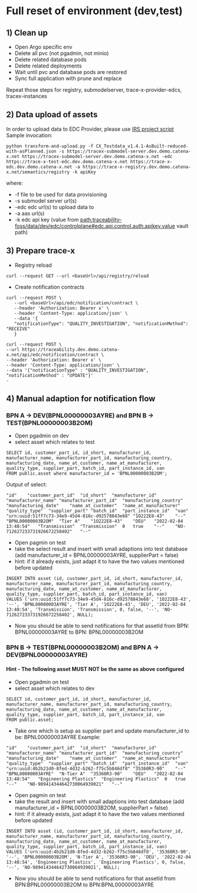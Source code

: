 # Full reset of environment (dev,test)
## 1) Clean up

- Open Argo specific env
- Delete all pvc (not pgadmin, not minio)
- Delete related database pods
- Delete related deployments
- Wait until pvc and database pods are restored
- Sync full application with prune and replace

Repeat those steps for registry, submodelserver, trace-x-provider-edcs, tracex-instances

## 2) Data upload of assets
In order to upload data to EDC Provider, please use [IRS project script](https://github.com/catenax-ng/tx-item-relationship-service/blob/main/testdata-transform/transform-and-upload.py)
Sample invocation:

```
python transform-and-upload.py -f CX_Testdata_v1.4.1-AsBuilt-reduced-with-asPlanned.json -s https://tracex-submodel-server.dev.demo.catena-x.net https://tracex-submodel-server.dev.demo.catena-x.net -edc https://trace-x-test-edc.dev.demo.catena-x.net https://trace-x-edc.dev.demo.catena-x.net -a https://trace-x-registry.dev.demo.catena-x.net/semantics/registry -k apiKey
```

where:

* -f file to be used for data provisioning
* -s submodel server url(s)
* -edc edc url(s) to upload data to
* -a aas url(s)
* -k edc api key (value from <path:traceability-foss/data/dev/edc/controlplane#edc.api.control.auth.apikey.value> vault path)

## 3) Prepare trace-x
- Registry reload
```
curl --request GET --url <baseUrl>/api/registry/reload
```
- Create notification contracts
```
curl --request POST \
   --url <baseUrl>/api/edc/notification/contract \
   --header 'Authorization: Bearer x' \
   --header 'Content-Type: application/json' \
   --data '{
   "notificationType": "QUALITY_INVESTIGATION", "notificationMethod": "RECEIVE"
   }
```
```
curl --request POST \
--url https://traceability.dev.demo.catena-x.net/api/edc/notification/contract \
--header 'Authorization: Bearer x' \
--header 'Content-Type: application/json' \
--data '{"notificationType" : "QUALITY_INVESTIGATION", "notificationMethod" : "UPDATE"}'
-
```
## 4) Manual adaption for notification flow
### BPN A -> DEV(BPNL00000003AYRE) and BPN B -> TEST(BPNL00000003B2OM)
- Open pgadmin on dev
- select asset which relates to test
```
SELECT id, customer_part_id, id_short, manufacturer_id, manufacturer_name, manufacturer_part_id, manufacturing_country, manufacturing_date, name_at_customer, name_at_manufacturer, quality_type, supplier_part, batch_id, part_instance_id, van
FROM public.asset where manufacturer_id = 'BPNL00000003B2OM';
```
Output of select:
```
"id"	"customer_part_id"	"id_short"	"manufacturer_id"	"manufacturer_name"	"manufacturer_part_id"	"manufacturing_country"	"manufacturing_date"	"name_at_customer"	"name_at_manufacturer"	"quality_type"	"supplier_part"	"batch_id"	"part_instance_id"	"van"
"urn:uuid:51ff7c73-34e9-45d4-816c-d92578843e68"	"1O222E8-43"	"--"	"BPNL00000003B2OM"	"Tier A"	"1O222E8-43"	"DEU"	"2022-02-04 13:48:54"	"Transmission"	"Transmission"	0	true	"--"	"NO-712627233731926672258402"	"--"
```
- Open pagmin on test
- take the select result and insert with small adaptions into test database (add manufacturer_id = BPNL00000003AYRE, supplierPart = false)
- hint: if it already exists, just adapt it to have the two values mentioned before updated
```
INSERT INTO asset (id, customer_part_id, id_short, manufacturer_id, manufacturer_name, manufacturer_part_id, manufacturing_country, manufacturing_date, name_at_customer, name_at_manufacturer, quality_type, supplier_part, batch_id, part_instance_id, van)
VALUES ('urn:uuid:51ff7c73-34e9-45d4-816c-d92578843e68', '1O222E8-43', '--', 'BPNL00000003AYRE', 'Tier A', '1O222E8-43', 'DEU', '2022-02-04 13:48:54', 'Transmission', 'Transmission', 0, false, '--', 'NO-712627233731926672258402', NULL);

```
- Now you should be able to send notifications for that assetId from BPN: BPNL00000003AYRE to BPN: BPNL00000003B2OM
### BPN B -> TEST(BPNL00000003B2OM) and BPN A -> DEV(BPNL00000003AYRE)
#### Hint - The following asset MUST NOT be the same as above configured
- Open pgadmin on test
- select asset which relates to dev
```
SELECT id, customer_part_id, id_short, manufacturer_id, manufacturer_name, manufacturer_part_id, manufacturing_country, manufacturing_date, name_at_customer, name_at_manufacturer, quality_type, supplier_part, batch_id, part_instance_id, van
FROM public.asset;
```
- Take one which is setup as supplier part and update manufacturer_id to be: BPNL00000003AYRE
Example:
```
"id"	"customer_part_id"	"id_short"	"manufacturer_id"	"manufacturer_name"	"manufacturer_part_id"	"manufacturing_country"	"manufacturing_date"	"name_at_customer"	"name_at_manufacturer"	"quality_type"	"supplier_part"	"batch_id"	"part_instance_id"	"van"
"urn:uuid:4b2b21d0-8fed-4d32-b262-f75c5b846df8"	"35360R3-90"	"--"	"BPNL00000003AYRE"	"N-Tier A"	"35360R3-90"	"DEU"	"2022-02-04 13:48:54"	"Engineering Plastics"	"Engineering Plastics"	0	true	"--"	"NO-989414344642730064939021"	"--"
```
- Open pagmin on test
- take the result and insert with small adaptions into test database (add manufacturer_id = BPNL00000003B2OM, supplierPart = false)
- hint: if it already exists, just adapt it to have the two values mentioned before updated
```
INSERT INTO asset (id, customer_part_id, id_short, manufacturer_id, manufacturer_name, manufacturer_part_id, manufacturing_country, manufacturing_date, name_at_customer, name_at_manufacturer, quality_type, supplier_part, batch_id, part_instance_id, van)
VALUES ('urn:uuid:4b2b21d0-8fed-4d32-b262-f75c5b846df8', '35360R3-90', '--', 'BPNL00000003B2OM', 'N-Tier A', '35360R3-90', 'DEU', '2022-02-04 13:48:54', 'Engineering Plastics', 'Engineering Plastics', 0, false, '--', 'NO-989414344642730064939021', NULL);

```
- Now you should be able to send notifications for that assetId from BPN:BPNL00000003B2OM to BPN:BPNL00000003AYRE

